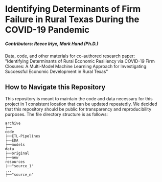 # **Identifying Determinants of Firm Failure in Rural Texas During the COVID-19 Pandemic**
##### *Contributors: Reece Iriye, Mark Hand (Ph.D.)*
Data, code, and other materials for co-authored research paper: "Identifying Determinants of Rural Economic Resiliency via COVID-19 Firm Closures: A Multi-Model Machine Learning Approach for Investigating Successful Economic Development in Rural Texas"

## **How to Navigate this Repository**

This repository is meant to maintain the code and data necessary for this project in 1 consistent location that can be updated repeatedly. We decided that this repository should be public for transparency and reproducibility purposes. The file directory structure is as follows:

```
archive
├──
code
├──ETL-Pipelines
├──EDA
├──models
data
├──original
├──new
resources
├──"source_1"
...
├──"source_n"
```
